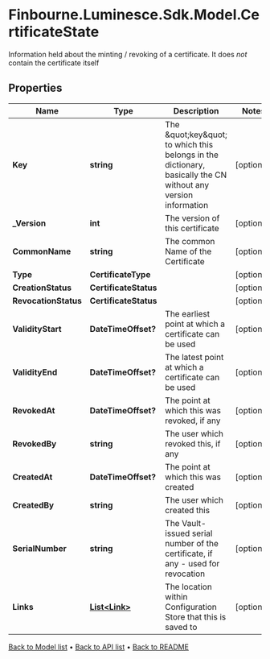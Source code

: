 # Finbourne.Luminesce.Sdk.Model.CertificateState
Information held about the minting / revoking of a certificate.  It does *not* contain the certificate itself

## Properties

Name | Type | Description | Notes
------------ | ------------- | ------------- | -------------
**Key** | **string** | The \&quot;key\&quot; to which this belongs in the dictionary,  basically the CN without any version information | [optional] 
**_Version** | **int** | The version of this certificate | [optional] 
**CommonName** | **string** | The common Name of the Certificate | [optional] 
**Type** | **CertificateType** |  | [optional] 
**CreationStatus** | **CertificateStatus** |  | [optional] 
**RevocationStatus** | **CertificateStatus** |  | [optional] 
**ValidityStart** | **DateTimeOffset?** | The earliest point at which a certificate can be used | [optional] 
**ValidityEnd** | **DateTimeOffset?** | The latest point at which a certificate can be used | [optional] 
**RevokedAt** | **DateTimeOffset?** | The point at which this was revoked, if any | [optional] 
**RevokedBy** | **string** | The user which revoked this, if any | [optional] 
**CreatedAt** | **DateTimeOffset?** | The point at which this was created | [optional] 
**CreatedBy** | **string** | The user which created this | [optional] 
**SerialNumber** | **string** | The Vault-issued serial number of the certificate, if any - used for revocation | [optional] 
**Links** | [**List&lt;Link&gt;**](Link.md) | The location within Configuration Store that this is saved to | [optional] 

[Back to Model list](../README.md#documentation-for-models) &#8226; [Back to API list](../README.md#documentation-for-api-endpoints) &#8226; [Back to README](../README.md)

